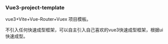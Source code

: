 ### Vue3-project-template

vue3+Vite+Vue-Router+Vuex 项目模板。

不引入任何快速成型框架，可以自主引入自己喜欢的vue3快速成型框架，根据ui快速成型。